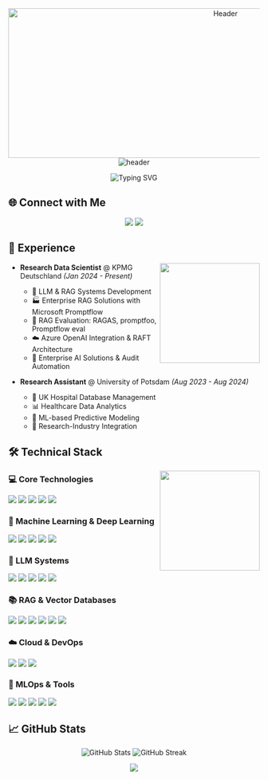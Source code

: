 <div align="center">
  <img src="https://user-images.githubusercontent.com/74038190/225813708-98b745f2-7d22-48cf-9150-083f1b00d6c9.gif" width="855" height="300" alt="Header">
</div>
<div align="center">
  <img src="https://capsule-render.vercel.app/api?type=waving&color=gradient&height=100&section=header&text=MOHAMMAD%20HASAN&fontSize=40&fontColor=ffffff&animation=fadeIn" alt="header" />
</div>

<p align="center">
  <img src="https://readme-typing-svg.demolab.com/?lines=Data+Scientist+%7C+AI+Enthusiast&font=Fira%20Code&center=true&width=800&height=45&color=gradient&vCenter=true&pause=1000&size=22&margin=10" alt="Typing SVG">
</p>

## 🌐 Connect with Me

<p align="center">
  <a href="https://linkedin.com/in/mhasan-shanto"><img src="https://img.shields.io/badge/-LinkedIn-0A66C2?style=flat&logo=Linkedin&logoColor=white"/></a>
  <a href="mailto:hasanibnesaleh@gmail.com"><img src="https://img.shields.io/badge/-Email-D14836?style=flat&logo=Gmail&logoColor=white"/></a>
</p>

## 💼 Experience

<img align="right" src="https://user-images.githubusercontent.com/74038190/212257467-871d32b7-e401-42e8-a166-fcfd7baa4c6b.gif" width="200">

- **Research Data Scientist** @ KPMG Deutschland *(Jan 2024 - Present)*
  - 🚀 LLM & RAG Systems Development
  - 🏭 Enterprise RAG Solutions with Microsoft Promptflow
  - 🧪 RAG Evaluation: RAGAS, promptfoo, Promptflow eval
  - ☁️ Azure OpenAI Integration & RAFT Architecture
  - 🤖 Enterprise AI Solutions & Audit Automation

- **Research Assistant** @ University of Potsdam *(Aug 2023 - Aug 2024)*
  - 🏥 UK Hospital Database Management
  - 📊 Healthcare Data Analytics
  - 🔮 ML-based Predictive Modeling
  - 🔗 Research-Industry Integration

## 🛠️ Technical Stack

<img align="right" src="https://user-images.githubusercontent.com/74038190/212257472-08e52665-c503-4bd9-aa20-f5a4dae769b5.gif" width="200">

### 💻 Core Technologies
<a href="https://www.python.org/"><img src="https://img.shields.io/badge/Python-3776AB?style=flat&logo=python&logoColor=white"/></a>
<a href="https://en.wikipedia.org/wiki/SQL"><img src="https://img.shields.io/badge/SQL-CC2927?style=flat&logo=microsoft-sql-server&logoColor=white"/></a>
<a href="https://www.r-project.org/"><img src="https://img.shields.io/badge/R-276DC3?style=flat&logo=r&logoColor=white"/></a>
<a href="https://numpy.org/"><img src="https://img.shields.io/badge/NumPy-013243?style=flat&logo=numpy&logoColor=white"/></a>
<a href="https://pandas.pydata.org/"><img src="https://img.shields.io/badge/Pandas-150458?style=flat&logo=pandas&logoColor=white"/></a>

### 🧠 Machine Learning & Deep Learning
<a href="https://www.tensorflow.org/"><img src="https://img.shields.io/badge/TensorFlow-FF6F00?style=flat&logo=tensorflow&logoColor=white"/></a>
<a href="https://pytorch.org/"><img src="https://img.shields.io/badge/PyTorch-EE4C2C?style=flat&logo=pytorch&logoColor=white"/></a>
<a href="https://scikit-learn.org/"><img src="https://img.shields.io/badge/Scikit--learn-F7931E?style=flat&logo=scikit-learn&logoColor=white"/></a>
<a href="https://keras.io/"><img src="https://img.shields.io/badge/Keras-D00000?style=flat&logo=keras&logoColor=white"/></a>
<a href="https://huggingface.co/"><img src="https://img.shields.io/badge/Hugging%20Face-FFD54F?style=flat&logo=huggingface&logoColor=black"/></a>

### 🤖 LLM Systems
<a href="https://azure.microsoft.com/en-us/products/ai-services/openai-service"><img src="https://img.shields.io/badge/Azure%20OpenAI-0089D6?style=flat&logo=microsoft-azure&logoColor=white"/></a>
<a href="https://langchain.com/"><img src="https://img.shields.io/badge/LangChain-0A192F?style=flat&logo=chainlink&logoColor=white"/></a>
<a href="https://www.llamaindex.ai/"><img src="https://img.shields.io/badge/LlamaIndex-FF69B4?style=flat"/></a>
<a href="https://huggingface.co/transformers/"><img src="https://img.shields.io/badge/Transformers-FFCA28?style=flat&logo=huggingface&logoColor=black"/></a>
<a href="https://www.sbert.net/"><img src="https://img.shields.io/badge/Sentence%20Transformers-347474?style=flat"/></a>

### 📚 RAG & Vector Databases
<a href="https://microsoft.github.io/promptflow/"><img src="https://img.shields.io/badge/Promptflow-7B1FA2?style=flat"/></a>
<a href="https://github.com/explodinggradients/ragas"><img src="https://img.shields.io/badge/RAGAS-2E7D32?style=flat"/></a>
<a href="https://github.com/facebookresearch/faiss"><img src="https://img.shields.io/badge/FAISS-00897B?style=flat"/></a>
<a href="https://weaviate.io/"><img src="https://img.shields.io/badge/Weaviate-1565C0?style=flat"/></a>
<a href="https://www.trychroma.com/"><img src="https://img.shields.io/badge/Chroma-F06292?style=flat"/></a>
<a href="https://www.pinecone.io/"><img src="https://img.shields.io/badge/Pinecone-00A7C6?style=flat"/></a>

### ☁️ Cloud & DevOps
<a href="https://azure.microsoft.com/"><img src="https://img.shields.io/badge/Microsoft%20Azure-0089D6?style=flat&logo=microsoft-azure&logoColor=white"/></a>
<a href="https://git-scm.com/"><img src="https://img.shields.io/badge/Git-F05032?style=flat&logo=git&logoColor=white"/></a>
<a href="https://code.visualstudio.com/"><img src="https://img.shields.io/badge/VS%20Code-007ACC?style=flat&logo=visual-studio-code&logoColor=white"/></a>

### 🔧 MLOps & Tools
<a href="https://mlflow.org/"><img src="https://img.shields.io/badge/MLflow-0194E2?style=flat&logo=mlflow&logoColor=white"/></a>
<a href="https://jupyter.org/"><img src="https://img.shields.io/badge/Jupyter-F37626?style=flat&logo=jupyter&logoColor=white"/></a>
<a href="https://wandb.ai/"><img src="https://img.shields.io/badge/Weights%20%26%20Biases-FFBE00?style=flat"/></a>
<a href="https://streamlit.io/"><img src="https://img.shields.io/badge/Streamlit-FF4B4B?style=flat&logo=streamlit&logoColor=white"/></a>
<a href="https://docs.chainlit.io/"><img src="https://img.shields.io/badge/Chainlit-FF4081?style=flat"/></a>


## 📈 GitHub Stats

<p align="center">
  <img src="https://github-readme-stats.vercel.app/api?username=hhshanto&show_icons=true&theme=radical" alt="GitHub Stats" />
  <img src="https://github-readme-streak-stats.herokuapp.com/?user=hhshanto&theme=radical" alt="GitHub Streak" />
</p>


<div align="center">
  <img src="https://capsule-render.vercel.app/api?type=waving&color=gradient&height=100&section=footer"/>
</div>
